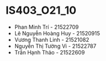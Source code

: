 # IS403_O21_10

* Phan Minh Trí - 21522709
* Lê Nguyễn Hoàng Huy - 21520915
* Vương Thanh Linh - 21521082
* Nguyễn Thị Tường Vi - 21522787
* Trần Hạnh Thảo - 21522609
